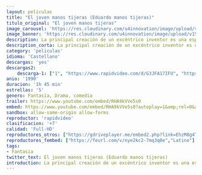```yaml
---
layout: peliculas
title: "El joven manos tijeras (Eduardo manos tijeras)"
titulo_original: "El joven manos tijeras"
image_carousel: 'https://res.cloudinary.com/u4innovation/image/upload/v1560448959/mano-tijeras-poster-min_lthym1.jpg'
image_banner: 'https://res.cloudinary.com/u4innovation/image/upload/v1560448960/mano-tijeras-banner-min_xwk7zl.jpg'
description: La principal creación de un excéntrico inventor es una especie de joven humano llamado Edward. Para su mala suerte, el inventor muere antes de poder terminarlo por lo que en lugar de tener manos, posee largas y afiladas tijeras. Edward se mantiene alejado de todas las personas viviendo en un castillo que se encuentra en lo alto de una montaña, sin embargo, todo cambia cuando una dulce mujer llamada Kim se encuentra con él y decide mostrarle todo lo que ocurre en el mundo.
description_corta: La principal creación de un excéntrico inventor es una especie de joven humano llamado Edward. Para su mala suerte, el inventor muere antes de poder terminarlo por lo que en lugar de tener manos, posee largas y afiladas tijeras. Edward se mantiene alejado de...
category: 'peliculas'
idioma: 'Castellano'
descargas: 'yes'
descargas2:
    descarga-1: ["1", "https://www.rapidvideo.com/d/G3JFA17IFU", "https://www.google.com/s2/favicons?domain=www.rapidvideo.com","RapidVideo","https://res.cloudinary.com/imbriitneysam/image/upload/v1541473684/mexico.png", "Latino", "Full HD"]
anio: '1990'
duracion: '1h 45 min'
estrellas: '5'
genero: Fantasía, Drama, comedia
trailer: https://www.youtube.com/embed/RHA9kVVe5s0
embed: https://www.youtube.com/embed/RHA9kVVe5s0?autoplay=1&amp;rel=0&amp;hd=1&border=0&wmode=opaque&enablejsapi=1&modestbranding=1&controls=1&showinfo=0
sandbox: allow-same-origin allow-forms
reproductor: 'rapidvideo'
clasificacion: '+7'
calidad: 'Full-HD'
reproductores_otros: ["https://gdriveplayer.me/embed2.php?link=EhzM8g4TCQkrw%252BYPLZiiuwFEg73DWt%252FjfHO8MLymXC8cez2H%252BPX4v%252BiYdFoi4YC%252BA%252FT%252BB2w6Poz1TNvPT%252BMoswBPQptcnRyWNT%252Fn239nawXB26YGVc0WyXl5G2Z5WfcilbscD9RSSN9kXvgDdTf3CvKu7nz%252BgJo0J6NoSAyOz8vhtmKyCv8T9EUA1VhRVJfUY%253D","Latino","https://peli.peliculask.site/e/oz7kS8tgjgArKpU/","Latino"]
reproductores_fembed: ["https://feurl.com/v/nye2kc2-7mq3q0e","Latino"]
tags:
- Fantasia
twitter_text: El joven manos tijeras (Eduardo manos tijeras)
introduction: La principal creación de un excéntrico inventor es una especie de joven humano llamado Edward. Para su mala suerte, el inventor muere antes de poder terminarlo por lo que en lugar de tener manos, posee largas y afiladas tijeras. Edward se mantiene alejado de..
---
```












